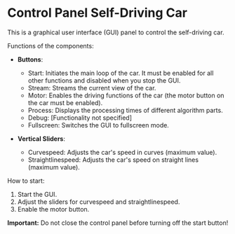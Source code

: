# Control Panel Self-Driving Car

This is a graphical user interface (GUI) panel to control the self-driving car.

Functions of the components:
- **Buttons**:
  - Start: Initiates the main loop of the car. It must be enabled for all other functions and disabled when you stop the GUI.
  - Stream: Streams the current view of the car.
  - Motor: Enables the driving functions of the car (the motor button on the car must be enabled).
  - Process: Displays the processing times of different algorithm parts.
  - Debug: [Functionality not specified]
  - Fullscreen: Switches the GUI to fullscreen mode.
  
- **Vertical Sliders**:
  - Curvespeed: Adjusts the car's speed in curves (maximum value).
  - Straightlinespeed: Adjusts the car's speed on straight lines (maximum value).

How to start:
1. Start the GUI.
2. Adjust the sliders for curvespeed and straightlinespeed.
3. Enable the motor button.

**Important:** Do not close the control panel before turning off the start button!

